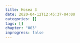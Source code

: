 ```yaml
---
title: Hosea 3
date: 2020-04-12T12:45:37-04:00
categories: []
tags: []
chapter: "003"
inprogress: false
---
```


